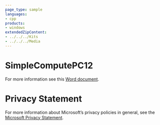 ```yaml
---
page_type: sample
languages:
- cpp
products:
- windows
extendedZipContent:
- ../../../Kits
- ../../../Media
---
```

# SimpleComputePC12
For more information see this [Word document](Readme.docx).
# Privacy Statement
For more information about Microsoft’s privacy policies in general, see the [Microsoft Privacy Statement](https://privacy.microsoft.com/en-us/privacystatement/).
